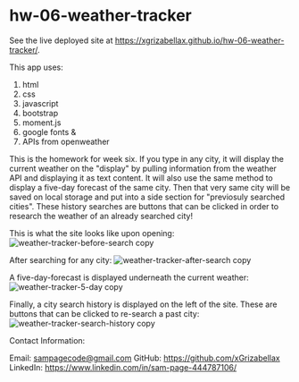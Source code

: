 # hw-06-weather-tracker

See the live deployed site at https://xgrizabellax.github.io/hw-06-weather-tracker/.

This app uses:

1. html
2. css
3. javascript
4. bootstrap
5. moment.js
6. google fonts &
7. APIs from openweather

This is the homework for week six. If you type in any city, it will display the current weather on the "display" by pulling information from the weather API and displaying it as text content. It will also use the same method to display a five-day forecast of the same city. Then that very same city will be saved on local storage and put into a side section for "previosuly searched cities". These history searches are buttons that can be clicked in order to research the weather of an already searched city!


This is what the site looks like upon opening:
![weather-tracker-before-search copy](https://user-images.githubusercontent.com/88065363/142569587-a3872a1e-78b1-4067-9f8b-0970b98ae8d3.png)

After searching for any city:
![weather-tracker-after-search copy](https://user-images.githubusercontent.com/88065363/142569601-be6d2236-f10c-4388-9160-b6187ce5d6cd.png)

A five-day-forecast is displayed underneath the current weather:
![weather-tracker-5-day copy](https://user-images.githubusercontent.com/88065363/142569625-d4b67c61-579e-430d-a9a2-93eeb8b27501.png)

Finally, a city search history is displayed on the left of the site. These are buttons that can be clicked to re-search a past city:
![weather-tracker-search-history copy](https://user-images.githubusercontent.com/88065363/142569688-c6a8397f-158d-42e8-b612-afae8c1b9951.png)



Contact Information:

Email: sampagecode@gmail.com
GitHub: https://github.com/xGrizabellax
LinkedIn: https://www.linkedin.com/in/sam-page-444787106/

